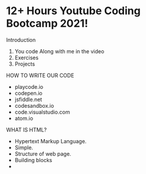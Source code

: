 # 12+ Hours Youtube Coding Bootcamp 2021!

Introduction 

1. You code Along with me in the video
2. Exercises
3. Projects

HOW TO WRITE OUR CODE

* playcode.io
* codepen.io
* jsfiddle.net
* codesandbox.io
* code.visualstudio.com
* atom.io

WHAT IS HTML?

* Hypertext Markup Language. 
* Simple. 
* Structure of web page. 
* Building blocks
* 




